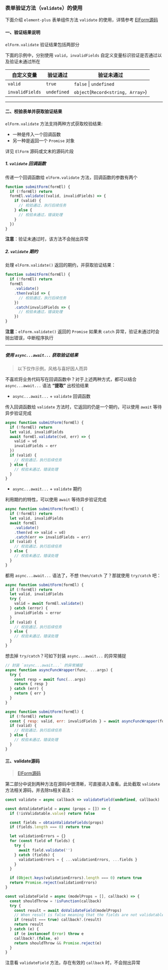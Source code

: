 ### 表单验证方法（`validate`）的使用

下面介绍 `element-plus` 表单组件方法 `validate` 的使用，详情参考 [ElForm源码](https://github.com/element-plus/element-plus/blob/dev/packages/components/form/src/form.vue)

#### 一、验证结果说明

`elForm.validate` 验证结果包括两部分

下面的示例中，分别使用 `valid`，`invalidFields` 自定义变量标识验证是否通过以及验证未通过所在

| 自定义变量 | 验证通过 | 验证未通过 |
| --- | --- | --- |
| `valid` | `true` | `false` \| `undefined` |
| `invalidFields` | `undefined` | `object`(`Record<string, Array>`) |

---

#### 二、校验表单并获取验证结果

`elForm.validate` 方法支持两种方式获取校验结果:

- 一种是传入一个回调函数
- 另一种是返回一个 `Promise` 对象

详见 `ElForm` 源码或文末的源码片段

##### 1. `validate` 回调函数

传递一个回调函数给 `elForm.validate` 方法，回调函数的参数有两个

```js
function submitForm(formEl) {
  if (!formEl) return
  formEl.validate((valid, invalidFields) => {
    if (valid) {
      // 校验通过，执行后续任务
    } else {
      // 校验未通过，错误处理
    }
  })
}
```

**注意**：验证未通过时，该方法不会抛出异常

##### 2. `validate` 期约

处理 `elForm.validate()` 返回的期约，并获取验证结果：

```js
function submitForm(formEl) {
  if (!formEl) return
  formEl
    .validate()
    .then(valid => {
      // 校验通过，执行后续任务
    })
    .catch(invalidFields => {
      // 校验未通过，错误处理
    })
}
```

**注意**：`elForm.validate()` 返回的 `Promise` 如果未 `catch` 异常，验证未通过时会抛出错误，中断程序执行

---

##### 使用 `async...await...` 获取验证结果

> 以下仅作示例，风格与喜好因人而异

不喜欢将业务代码写在回调函数中？对于上述两种方式，都可以结合 `async...await...` 语法 **“提取”** 出校验结果

- `async...await...` + `validate` 回调函数

传入回调函数给 `validate` 方法时，它返回的仍是一个期约，可以使用 `await` 等待异步验证完成

```js
async function submitForm(formEl) {
  if (!formEl) return
  let valid, invalidFields
  await formEl.validate((vd, err) => {
    valid = vd
    invalidFields = err
  })
  if (valid) {
    // 校验通过，执行后续任务
  } else {
    // 校验未通过，错误处理
  }
}
```

- `async...await...` + `validate` 期约

利用期约的特性，可以使用 `await` 等待异步验证完成

```js
async function submitForm(formEl) {
  if (!formEl) return
  let valid, invalidFields
  await formEl
    .validate()
    .then(vd => valid = vd)
    .catch(err => invalidFields = err)
  if (valid) {
    // 校验通过，执行后续任务
  } else {
    // 校验未通过，错误处理
  }
}
```

都用 `async...await...` 语法了，不想 `then/catch` 了？那就使用 `try/catch` 吧：

```js
async function submitForm(formEl) {
  if (!formEl) return
  let valid, invalidFields
  try {
    valid = await formEl.validate()
  } catch (error) {
    invalidFields = error
  }
  if (valid) {
    // 校验通过，执行后续任务
  } else {
    // 校验未通过，错误处理
  }
}
```

想去掉 `try/catch`？可如下封装 `async...await...` 的异常捕捉

```js
// 封装 `async...await...` 的异常捕捉
async function asyncFuncWrapper(func, ...args) {
  try {
    const resp = await func(...args)
    return { resp }
  } catch (err) {
    return { err }
  }
}

async function submitForm(formEl) {
  if (!formEl) return
  const { resp: valid, err: invalidFields } = await asyncFuncWrapper(formEl.validate)
  if (valid) {
    // 校验通过，执行后续任务
  } else {
    // 校验未通过，错误处理
  }
}
```

#### 三、validate源码

> [ElForm源码](https://github.com/element-plus/element-plus/blob/dev/packages/components/form/src/form.vue)

第二部分中说到两种方法在源码中很清晰，可直接进入查看。此处截取 `validate` 方法相关源码，并去除ts相关语法：

```js
const validate = async callback => validateField(undefined, callback)

const doValidateField = async (props = []) => {
  if (!isValidatable.value) return false

  const fields = obtainValidateFields(props)
  if (fields.length === 0) return true

  let validationErrors = {}
  for (const field of fields) {
    try {
      await field.validate('')
    } catch (fields) {
      validationErrors = { ...validationErrors, ...fields }
    }
  }

  if (Object.keys(validationErrors).length === 0) return true
  return Promise.reject(validationErrors)
}

const validateField = async (modelProps = [], callback) => {
  const shouldThrow = !isFunction(callback)
  try {
    const result = await doValidateField(modelProps)
    // When result is false meaning that the fields are not validatable
    if (result === true) callback?.(result)
    return result
  } catch (e) {
    if (e instanceof Error) throw e
    callback?.(false, e)
    return shouldThrow && Promise.reject(e)
  }
}
```

注意看 `validateField` 方法，存在有效的 `callback` 时，不会抛出异常
